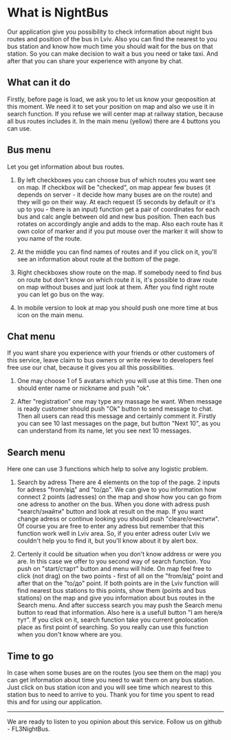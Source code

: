 # What is NightBus
Our application give you possibility to check information about night bus routes and position of the bus in Lviv. Also you can find the nearest to you bus station and know how much time you should wait for the bus on that station. So you can make decision to wait a bus you need or take taxi. And after that you can share your experience with anyone by chat.
## What can it do
Firstly, before page is load, we ask you to let us know your geoposition at this moment. We need it to set your position on map and also we use it in search function. If you refuse we will center map at railway station, because all bus routes includes it. In the main menu (yellow) there are 4 buttons you can use.
## Bus menu
Let you get information about bus routes.
1. By left checkboxes you can choose bus of which routes you want see on map. If checkbox will be "checked", on map appear few buses (it depends on server - it decide how many buses are on the route) and they will go on their way. At each request (5 seconds by default or it's up to you - there is an input) function get a pair of coordinates for each bus and calc angle between old and new bus position. Then each bus rotates on accordingly angle and adds to the map. Also each route has it own color of marker and if you put mouse over the marker it will show to you name of the route.

2. At the middle you can find names of routes and if you click on it, you'll see an information about route at the bottom of the page.

3. Right checkboxes show route on the map. If somebody need  to find bus on route but don't know on which route it is, it's possible to draw route on map without buses and just look at them. After you find right route you can let go bus on the way.

4. In mobile version to look at map you should push one more time at bus icon on the main menu.

## Chat menu
If you want share you experience with your friends or other customers of this service, leave claim to bus owners or write review to developers feel free use our chat, because it gives you all this possibilities.
1. One may choose 1 of 5 avatars which you will use at this time. Then one should enter name or nickname and push "ok".

2. After "registration" one may type any massage he want. When message is ready customer should push "Ok" button to send message to chat. Then all users can read this message and certainly comment it.
Firstly you can see 10 last messages on the page, but button "Next 10", as you can understand from its name, let you see next 10 messages.

## Search menu
Here one can use 3 functions which help to solve any logistic problem.

1. Search by adress
There are 4 elements on the top of the page. 2 inputs for adress "from/від" and "to/до". 
We can give to you information how connect 2 points (adresses) on the map and show how you can go from one adress to another on the bus.
When you done with adress push "search/знайти" button and look at result on the map. If you want change adress or continue looking you should push "cleare/очистити". Of course you are free to enter any adress but remember that this function work well in Lviv area. So, if you enter adress outer Lviv we couldn't help you to find it, but you'll know about it by alert box.

2. Certenly it could be situation when you don't know address or were you are. In this case we offer to you second way of search function. You push on "start/старт" button and menu will hide. On map feel free to click (not drag) on the two points - first of all on the "from/від" point and after that on the "to/до" point. If both points are in the Lviv function will find nearest bus stations to this points, show them (points and bus stations) on the map and give you information about bus routes in the Search menu. And after success search you may push the Search menu button to read that information. Also here is a usefull button "I am here/я тут". If you click on it, search function take you current geolocation place as first point of searching. So you really can use this function when you don't know where are you. 
## Time to go
In case when some buses are on the routes (you see them on the map) you can get information about time you need to wait them on any bus station. Just click on bus station icon and you will see time which nearest to this station bus to need to arrive to you. 
Thank you for time you spent to read this and for using our application.
***
We are ready to listen to you opinion about this service. Follow us on github - FL3NightBus.
